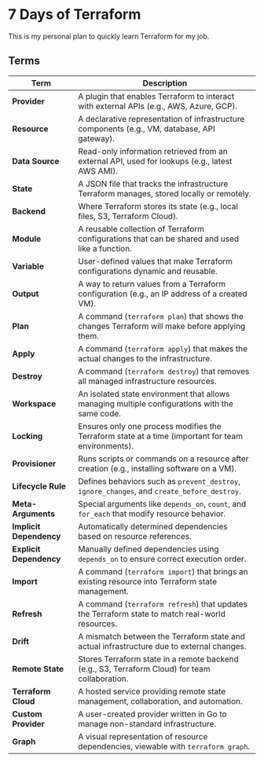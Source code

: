 # 7 Days of Terraform
This is my personal plan to quickly learn Terraform for my job.

## Terms
| Term | Description |
|------|------------|
| **Provider** | A plugin that enables Terraform to interact with external APIs (e.g., AWS, Azure, GCP). |
| **Resource** | A declarative representation of infrastructure components (e.g., VM, database, API gateway). |
| **Data Source** | Read-only information retrieved from an external API, used for lookups (e.g., latest AWS AMI). |
| **State** | A JSON file that tracks the infrastructure Terraform manages, stored locally or remotely. |
| **Backend** | Where Terraform stores its state (e.g., local files, S3, Terraform Cloud). |
| **Module** | A reusable collection of Terraform configurations that can be shared and used like a function. |
| **Variable** | User-defined values that make Terraform configurations dynamic and reusable. |
| **Output** | A way to return values from a Terraform configuration (e.g., an IP address of a created VM). |
| **Plan** | A command (`terraform plan`) that shows the changes Terraform will make before applying them. |
| **Apply** | A command (`terraform apply`) that makes the actual changes to the infrastructure. |
| **Destroy** | A command (`terraform destroy`) that removes all managed infrastructure resources. |
| **Workspace** | An isolated state environment that allows managing multiple configurations with the same code. |
| **Locking** | Ensures only one process modifies the Terraform state at a time (important for team environments). |
| **Provisioner** | Runs scripts or commands on a resource after creation (e.g., installing software on a VM). |
| **Lifecycle Rule** | Defines behaviors such as `prevent_destroy`, `ignore_changes`, and `create_before_destroy`. |
| **Meta-Arguments** | Special arguments like `depends_on`, `count`, and `for_each` that modify resource behavior. |
| **Implicit Dependency** | Automatically determined dependencies based on resource references. |
| **Explicit Dependency** | Manually defined dependencies using `depends_on` to ensure correct execution order. |
| **Import** | A command (`terraform import`) that brings an existing resource into Terraform state management. |
| **Refresh** | A command (`terraform refresh`) that updates the Terraform state to match real-world resources. |
| **Drift** | A mismatch between the Terraform state and actual infrastructure due to external changes. |
| **Remote State** | Stores Terraform state in a remote backend (e.g., S3, Terraform Cloud) for team collaboration. |
| **Terraform Cloud** | A hosted service providing remote state management, collaboration, and automation. |
| **Custom Provider** | A user-created provider written in Go to manage non-standard infrastructure. |
| **Graph** | A visual representation of resource dependencies, viewable with `terraform graph`. |


